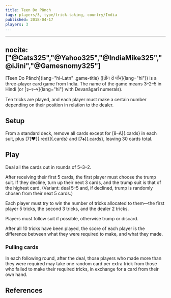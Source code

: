 ```yaml
---
title: Teen Do Pānch
tags: players/3, type/trick-taking, country/India
published: 2018-04-17
players: 3
...
```


---
nocite: ["@Cats325","@Yahoo325","@IndiaMike325","@iJini","@Gamesnomy325"]
---

[Teen Do Pānch]{lang="hi-Latn" .game-title} ([तीन दो पाँच]{lang="hi"}) is
a three-player card game from India. The name of the game means 3–2–5 in Hindi
(or [३–२–५]{lang="hi"} with Devanāgarī numerals).

Ten tricks are played, and each player must make a certain number depending on
their position in relation to the dealer.

## Setup

From a standard deck, remove all cards except for [8–A]{.cards} in each suit,
plus [7[&hearts;]{.red}]{.cards} and [7♠]{.cards}, leaving 30 cards
total.

## Play

Deal all the cards out in rounds of 5–3–2.

After receiving their first 5 cards, the first player must choose the trump
suit. If they decline, turn up their next 3 cards, and the trump suit is that of
the highest card. (Variant: deal 5–5 and, if declined, trump is randomly chosen
from their next 5 cards.)

Each player must try to win the number of tricks allocated to them—the first
player 5 tricks, the second 3 tricks, and the dealer 2 tricks.

Players must follow suit if possible, otherwise trump or discard.

After all 10 tricks have been played, the score of each player is the difference
between what they were required to make, and what they made.

### Pulling cards

In each following round, after the deal, those players who made more than they
were required may take one random card per extra trick from those who failed to
make their required tricks, in exchange for a card from their own hand.

## References

